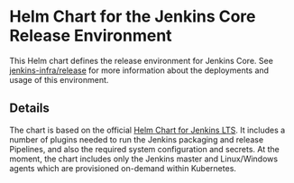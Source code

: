 # Helm Chart for the Jenkins Core Release Environment

This Helm chart defines the release environment for Jenkins Core.
See [jenkins-infra/release](https://github.com/jenkins-infra/release) for more information about the deployments and usage of this environment.

## Details

The chart is based on the official [Helm Chart for Jenkins LTS](https://github.com/helm/charts/blob/master/stable/jenkins/values.yaml).
It includes a number of plugins needed to run the Jenkins packaging and release Pipelines, and also the required system configuration and secrets.
At the moment, the chart includes only the Jenkins master and Linux/Windows agents which are provisioned on-demand within Kubernetes.

